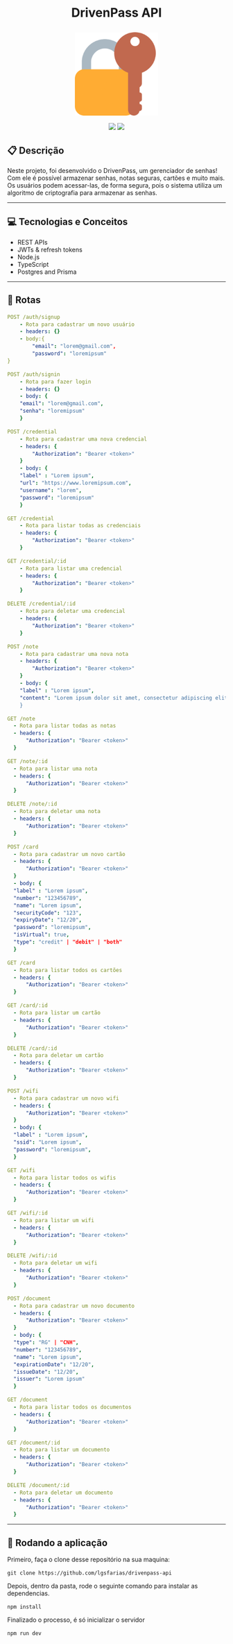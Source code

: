 # <p align = "center"> DrivenPass API </p>

<p align="center">
   <img src="./info/README.png"/>
</p>

<p align = "center">
   <img src="https://img.shields.io/badge/author-lgsfarias-4dae71?style=flat-square" />
   <img src="https://img.shields.io/github/languages/count/lgsfarias/drivenpass-api?color=4dae71&style=flat-square" />
</p>

## :clipboard: Descrição

Neste projeto, foi desenvolvido o DrivenPass, um gerenciador de senhas! Com ele é possível armazenar senhas, notas seguras, cartões e muito mais. Os usuários podem acessar-las, de forma segura, pois o sistema utiliza um algoritmo de criptografia para armazenar as senhas.

---

## :computer: Tecnologias e Conceitos

- REST APIs
- JWTs & refresh tokens
- Node.js
- TypeScript
- Postgres and Prisma

---

## :rocket: Rotas

```yml
POST /auth/signup
    - Rota para cadastrar um novo usuário
    - headers: {}
    - body:{
        "email": "lorem@gmail.com",
        "password": "loremipsum"
}
```

```yml
POST /auth/signin
    - Rota para fazer login
    - headers: {}
    - body: {
    "email": "lorem@gmail.com",
    "senha": "loremipsum"
    }
```

```yml
POST /credential
    - Rota para cadastrar uma nova credencial
    - headers: {
        "Authorization": "Bearer <token>"
    }
    - body: {
    "label" : "Lorem ipsum",
    "url": "https://www.loremipsum.com",
    "username": "lorem",
    "password": "loremipsum"
    }
```

```yml
GET /credential
    - Rota para listar todas as credenciais
    - headers: {
        "Authorization": "Bearer <token>"
    }
```

```yml
GET /credential/:id
    - Rota para listar uma credencial
    - headers: {
        "Authorization": "Bearer <token>"
    }
```

```yml
DELETE /credential/:id
    - Rota para deletar uma credencial
    - headers: {
        "Authorization": "Bearer <token>"
    }
```

```yml
POST /note
    - Rota para cadastrar uma nova nota
    - headers: {
        "Authorization": "Bearer <token>"
    }
    - body: {
    "label" : "Lorem ipsum",
    "content": "Lorem ipsum dolor sit amet, consectetur adipiscing elit. Nulla urna massa, mollis id facilisis ut, tristique convallis dolor. Vestibulum ante ipsum primis in faucibus orci luctus et ultrices posuere cubilia curae; Maecenas a egestas sapien, lacinia iaculis nisi. Nam molestie fringilla egestas. Vestibulum pulvinar consequat arcu a varius. Vestibulum nec finibus enim. In at lobortis elit. Mauris imperdiet neque quis imperdiet ornare. Maecenas non nulla orci. Vestibulum tempor vitae tortor eget lobortis. Integer sapien eros, condimentum sit amet est at, vulputate efficitur elit. Praesent in velit pharetra, commodo libero a, egestas leo. Sed nunc enim, sodales vel pretium at, sodales a magna. Mauris nec nibh at enim venenatis faucibus. Duis bibendum commodo mattis. Phasellus luctus felis varius porta lacinia.
    }
```

```yml
GET /note
  - Rota para listar todas as notas
  - headers: {
      "Authorization": "Bearer <token>"
  }
```

```yml
GET /note/:id
  - Rota para listar uma nota
  - headers: {
      "Authorization": "Bearer <token>"
  }
```

```yml
DELETE /note/:id
  - Rota para deletar uma nota
  - headers: {
      "Authorization": "Bearer <token>"
  }
```

```yml
POST /card
  - Rota para cadastrar um novo cartão
  - headers: {
      "Authorization": "Bearer <token>"
  }
  - body: {
  "label" : "Lorem ipsum",
  "number": "123456789",
  "name": "Lorem ipsum",
  "securityCode": "123",
  "expiryDate": "12/20",
  "password": "loremipsum",
  "isVirtual": true,
  "type": "credit" | "debit" | "both"
  }
```

```yml
GET /card
  - Rota para listar todos os cartões
  - headers: {
      "Authorization": "Bearer <token>"
  }
```

```yml
GET /card/:id
  - Rota para listar um cartão
  - headers: {
      "Authorization": "Bearer <token>"
  }
```

```yml
DELETE /card/:id
  - Rota para deletar um cartão
  - headers: {
      "Authorization": "Bearer <token>"
  }
```

```yml
POST /wifi
  - Rota para cadastrar um novo wifi
  - headers: {
      "Authorization": "Bearer <token>"
  }
  - body: {
  "label" : "Lorem ipsum",
  "ssid": "Lorem ipsum",
  "password": "loremipsum",
  }
```

```yml
GET /wifi
  - Rota para listar todos os wifis
  - headers: {
      "Authorization": "Bearer <token>"
  }
```

```yml
GET /wifi/:id
  - Rota para listar um wifi
  - headers: {
      "Authorization": "Bearer <token>"
  }
```

```yml
DELETE /wifi/:id
  - Rota para deletar um wifi
  - headers: {
      "Authorization": "Bearer <token>"
  }
```

```yml
POST /document
  - Rota para cadastrar um novo documento
  - headers: {
      "Authorization": "Bearer <token>"
  }
  - body: {
  "type": "RG" | "CNH",
  "number": "123456789",
  "name": "Lorem ipsum",
  "expirationDate": "12/20",
  "issueDate": "12/20",
  "issuer": "Lorem ipsum"
  }
```

```yml
GET /document
  - Rota para listar todos os documentos
  - headers: {
      "Authorization": "Bearer <token>"
  }
```

```yml
GET /document/:id
  - Rota para listar um documento
  - headers: {
      "Authorization": "Bearer <token>"
  }
```

```yml
DELETE /document/:id
  - Rota para deletar um documento
  - headers: {
      "Authorization": "Bearer <token>"
  }
```

---

## 🏁 Rodando a aplicação

Primeiro, faça o clone desse repositório na sua maquina:

```
git clone https://github.com/lgsfarias/drivenpass-api
```

Depois, dentro da pasta, rode o seguinte comando para instalar as dependencias.

```
npm install
```

Finalizado o processo, é só inicializar o servidor

```
npm run dev
```
